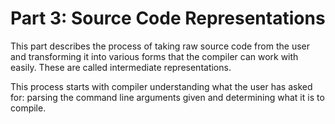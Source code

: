 # Part 3: Source Code Representations

This part describes the process of taking raw source code from the user and
transforming it into various forms that the compiler can work with easily.
These are called intermediate representations.

This process starts with compiler understanding what the user has asked for:
parsing the command line arguments given and determining what it is to compile.
